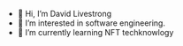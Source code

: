 - 👋 Hi, I’m David Livestrong
- 👀 I’m interested in software engineering.
- 🌱 I’m currently learning NFT techknowlogy

<!---
comet0704/comet0704 is a ✨ special ✨ repository because its `README.md` (this file) appears on your GitHub profile.
You can click the Preview link to take a look at your changes.
--->
